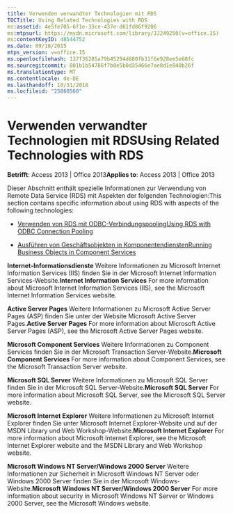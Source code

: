 ```yaml
---
title: Verwenden verwandter Technologien mit RDS
TOCTitle: Using Related Technologies with RDS
ms:assetid: 4e5fe705-6f1e-33ce-437e-d61fd86f9206
ms:mtpsurl: https://msdn.microsoft.com/library/JJ249250(v=office.15)
ms:contentKeyID: 48544752
ms.date: 09/18/2015
mtps_version: v=office.15
ms.openlocfilehash: 137f36285a79b45294d680fb31f6e928ee5e68fc
ms.sourcegitcommit: 801b1b54786f7b0e5b0d35466e7ae8d1e840b26f
ms.translationtype: MT
ms.contentlocale: de-DE
ms.lasthandoff: 10/31/2018
ms.locfileid: "25860560"
---
```

# <a name="using-related-technologies-with-rds"></a><span data-ttu-id="ae68e-102">Verwenden verwandter Technologien mit RDS</span><span class="sxs-lookup"><span data-stu-id="ae68e-102">Using Related Technologies with RDS</span></span>

<span data-ttu-id="ae68e-103">**Betrifft**: Access 2013 | Office 2013</span><span class="sxs-lookup"><span data-stu-id="ae68e-103">**Applies to**: Access 2013 | Office 2013</span></span>

<span data-ttu-id="ae68e-104">Dieser Abschnitt enthält spezielle Informationen zur Verwendung von Remote Data Service (RDS) mit Aspekten der folgenden Technologien:</span><span class="sxs-lookup"><span data-stu-id="ae68e-104">This section contains specific information about using RDS with aspects of the following technologies:</span></span>

- [<span data-ttu-id="ae68e-105">Verwenden von RDS mit ODBC-Verbindungspooling</span><span class="sxs-lookup"><span data-stu-id="ae68e-105">Using RDS with ODBC Connection Pooling</span></span>](using-rds-with-odbc-connection-pooling.md)

- [<span data-ttu-id="ae68e-106">Ausführen von Geschäftsobjekten in Komponentendiensten</span><span class="sxs-lookup"><span data-stu-id="ae68e-106">Running Business Objects in Component Services</span></span>](running-business-objects-in-component-services.md)

<span data-ttu-id="ae68e-107">**Internet-Informationsdienste** Weitere Informationen zu Microsoft Internet Information Services (IIS) finden Sie in der Microsoft Internet Information Services-Website.</span><span class="sxs-lookup"><span data-stu-id="ae68e-107">**Internet Information Services** For more information about Microsoft Internet Information Services (IIS), see the Microsoft Internet Information Services website.</span></span>

<span data-ttu-id="ae68e-108">**Active Server Pages** Weitere Informationen zu Microsoft Active Server Pages (ASP) finden Sie unter der Website Microsoft Active Server Pages.</span><span class="sxs-lookup"><span data-stu-id="ae68e-108">**Active Server Pages** For more information about Microsoft Active Server Pages (ASP), see the Microsoft Active Server Pages website.</span></span>

<span data-ttu-id="ae68e-109">**Microsoft Component Services** Weitere Informationen zu Component Services finden Sie in der Microsoft Transaction Server-Website.</span><span class="sxs-lookup"><span data-stu-id="ae68e-109">**Microsoft Component Services** For more information about Component Services, see the Microsoft Transaction Server website.</span></span>

<span data-ttu-id="ae68e-110">**Microsoft SQL Server** Weitere Informationen zu Microsoft SQL Server finden Sie in der Microsoft SQL Server-Website.</span><span class="sxs-lookup"><span data-stu-id="ae68e-110">**Microsoft SQL Server** For more information about Microsoft SQL Server, see the Microsoft SQL Server website.</span></span>

<span data-ttu-id="ae68e-111">**Microsoft Internet Explorer** Weitere Informationen zu Microsoft Internet Explorer finden Sie unter Microsoft Internet Explorer-Website und auf der MSDN Library und Web Workshop-Website.</span><span class="sxs-lookup"><span data-stu-id="ae68e-111">**Microsoft Internet Explorer** For more information about Microsoft Internet Explorer, see the Microsoft Internet Explorer website and the MSDN Library and Web Workshop website.</span></span>

<span data-ttu-id="ae68e-112">**Microsoft Windows NT Server/Windows 2000 Server** Weitere Informationen zur Sicherheit in Microsoft Windows NT Server oder Windows 2000 Server finden Sie in der Microsoft Windows-Website.</span><span class="sxs-lookup"><span data-stu-id="ae68e-112">**Microsoft Windows NT Server/Windows 2000 Server** For more information about security in Microsoft Windows NT Server or Windows 2000 Server, see the Microsoft Windows website.</span></span>

